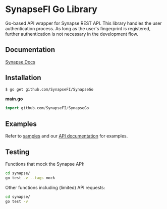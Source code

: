 # SynapseFI Go Library
Go-based API wrapper for Synapse REST API. This library handles the user authentication process. As long as the user's fingerprint is registered, further authentication is not necessary in the development flow.

## Documentation

[Synapse Docs](https://docs.synapsefi.com/)

## Installation
```bash
$ go get github.com/SynapseFI/SynapseGo
```

**main.go**
```go
import github.com/SynapseFI/SynapseGo
```

## Examples

Refer to [samples](samples/samples.md) and our [API documentation](https://docs.synapsefi.com/) for examples.

## Testing

Functions that mock the Synapse API:

```bash
cd synapse/
go test -v --tags mock
```

Other functions including (limited) API requests:

```bash
cd synapse/
go test -v
```
